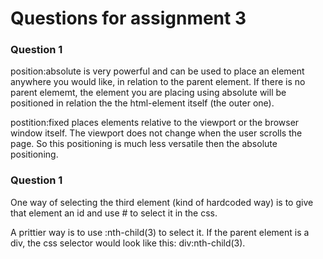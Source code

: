 # Questions for assignment 3

### Question 1
position:absolute is very powerful and can be used to place an element anywhere you would like, in relation to the parent element. If there is no parent elememt, the element you are placing using absolute will be positioned in relation the the html-element itself (the outer one).

postition:fixed places elements relative to the viewport or the browser window itself. The viewport does not change when the user scrolls the page. So this positioning is much less versatile then the absolute positioning.


### Question 1

One way of selecting the third element (kind of hardcoded way) is to give that element an id and use # to select it in the css.

A prittier way is to use :nth-child(3) to select it. If the parent element is a div, the css selector would look like this: div:nth-child(3).

